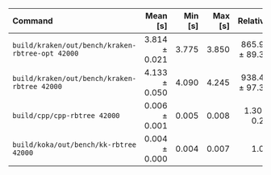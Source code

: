 | Command | Mean [s] | Min [s] | Max [s] | Relative |
|:---|---:|---:|---:|---:|
| `build/kraken/out/bench/kraken-rbtree-opt 42000` | 3.814 ± 0.021 | 3.775 | 3.850 | 865.95 ± 89.32 |
| `build/kraken/out/bench/kraken-rbtree 42000` | 4.133 ± 0.050 | 4.090 | 4.245 | 938.49 ± 97.33 |
| `build/cpp/cpp-rbtree 42000` | 0.006 ± 0.001 | 0.005 | 0.008 | 1.30 ± 0.20 |
| `build/koka/out/bench/kk-rbtree 42000` | 0.004 ± 0.000 | 0.004 | 0.007 | 1.00 |
